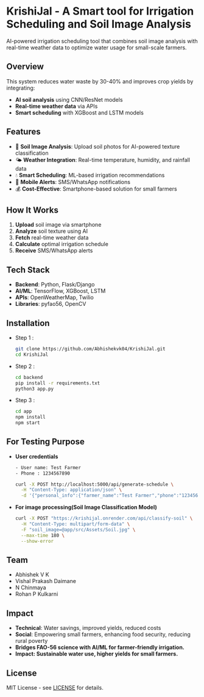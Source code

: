 # KrishiJal - A Smart tool for Irrigation Scheduling and Soil Image Analysis

AI-powered irrigation scheduling tool that combines soil image analysis with real-time weather data to optimize water usage for small-scale farmers.

## Overview

This system reduces water waste by 30-40% and improves crop yields by integrating:
- **AI soil analysis** using CNN/ResNet models
- **Real-time weather data** via APIs
- **Smart scheduling** with XGBoost and LSTM models

## Features

- 📸 **Soil Image Analysis**: Upload soil photos for AI-powered texture classification
- 🌤️ **Weather Integration**: Real-time temperature, humidity, and rainfall data
- 💧 **Smart Scheduling**: ML-based irrigation recommendations
- 📱 **Mobile Alerts**: SMS/WhatsApp notifications
- 💰 **Cost-Effective**: Smartphone-based solution for small farmers

## How It Works

1. **Upload** soil image via smartphone
2. **Analyze** soil texture using AI
3. **Fetch** real-time weather data
4. **Calculate** optimal irrigation schedule
5. **Receive** SMS/WhatsApp alerts

## Tech Stack

- **Backend**: Python, Flask/Django
- **AI/ML**: TensorFlow, XGBoost, LSTM
- **APIs**: OpenWeatherMap, Twilio
- **Libraries**: pyfao56, OpenCV

## Installation
- Step 1 :
  ```bash
  git clone https://github.com/Abhishekvk04/KrishiJal.git
  cd KrishiJal
  ```
  
- Step 2 :
  ```bash
  cd backend
  pip install -r requirements.txt
  python3 app.py
  ```
- Step 3 :
  ```bash
  cd app
  npm install
  npm start
  ```

## For Testing Purpose
- **User credentials**
  ```bash
  - User name: Test Farmer
  - Phone : 1234567890
  ```
    
  ```bash
  curl -X POST http://localhost:5000/api/generate-schedule \
    -H "Content-Type: application/json" \
    -d '{"personal_info":{"farmer_name":"Test Farmer","phone":"1234567890"},"soil_type":"Sandy Loam","crop_info":{"name":"Rice","growth_stage":2},"location":{"address":"Phalodi"},"farm_size":{"area":"2"}}'
  ```

- **For image processing(Soil Image Classification Model)**
  ```bash
  curl -X POST "https://krishijal.onrender.com/api/classify-soil" \
    -H "Content-Type: multipart/form-data" \
    -F "soil_image=@app/src/Assets/Soil.jpg" \
    --max-time 180 \
    --show-error
  ```

## Team

- Abhishek V K
- Vishal Prakash Daimane
- N Chinmaya
- Rohan P Kulkarni

## Impact

- **Technical**: Water savings, improved yields, reduced costs  
- **Social**: Empowering small farmers, enhancing food security, reducing rural poverty
- **Bridges FAO-56 science with AI/ML for farmer-friendly irrigation.**
- **Impact: Sustainable water use, higher yields for small farmers.**

## License

MIT License - see [LICENSE](LICENSE) for details.

